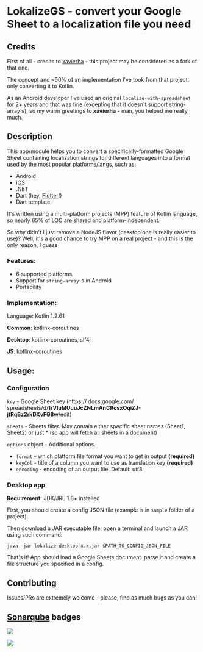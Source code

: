 # LokalizeGS - convert your Google Sheet to a localization file you need

## Credits

First of all - credits to [xavierha](https://github.com/xavierha/localize-with-spreadsheet) - this project may be considered as a fork of that one.

The concept and ~50% of an implementation I've took from that project, only converting it to Kotlin.

As an Android developer I've used an original `localize-with-spreadsheet` for 2+ years and that was fine (excepting that it doesn't support string-array's), so my warm greetings to **xavierha** - man, you helped me really much.

## Description

This app/module helps you to convert a specifically-formatted Google Sheet containing localization strings for different languages into a format used by the most popular platforms/langs, such as:

* Android
* iOS
* .NET
* Dart (hey, [Flutter](https://github.com/flutter/flutter)!)
* Dart template

It's written using a multi-platform projects (MPP) feature of Kotlin language, so nearly 65% of LOC are shared and platform-independent.

So why didn't I just remove a NodeJS flavor (desktop one is really easier to use)? Well, it's a good chance to try MPP on a real project - and this is the only reason, I guess

### Features:
* 6 supported platforms
* Support for `string-array`-s in Android
* Portability

### Implementation:
Language: Kotlin 1.2.61

**Common**: kotlinx-coroutines

**Desktop**: kotlinx-coroutines, slf4j

**JS**: kotlinx-coroutines


## Usage:

### Configuration
`key` - Google Sheet key (https:// docs.google.com/ spreadsheets/d/**1rVIuMUuuJcZNLmAnCRosxOqiZJ-jtRqBz2rkDXvFG8w**/edit)

`sheets` - Sheets filter. May contain either specific sheet names (Sheet1, Sheet2) or just * (so app will fetch all sheets in a document)

`options` object - Additional options.
* `format` - which platform file format you want to get in output **(required)**
* `keyCol` - title of a column you want to use as translation key **(required)**
* `encoding` - encoding of an output file. Default: utf8

### Desktop app
**Requirement:** JDK/JRE 1.8+ installed

First, you should create a config JSON file (example is in `sample` folder of a project).

Then download a JAR executable file, open a terminal and launch a JAR using such command: <pre>`java -jar lokalize-desktop-x.x.jar $PATH_TO_CONFIG_JSON_FILE`</pre>

That's it! App should load a Google Sheets document. parse it and create a file structure you specified in a config.

## Contributing

Issues/PRs are extremely welcome - please, find as much bugs as you can!

## [Sonarqube](https://sonarcloud.io/dashboard?id=amatsegor_lokalize) badges

![](https://sonarcloud.io/api/project_badges/quality_gate?project=amatsegor_lokalize)

![](https://sonarcloud.io/api/project_badges/measure?project=amatsegor_lokalize&metric=sqale_index)
